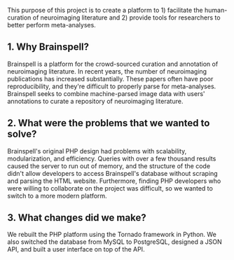 This purpose of this project is to create a platform to 1) facilitate the human-curation of neuroimaging literature and 2) provide tools for researchers to better perform meta-analyses.

## 1. Why Brainspell?
Brainspell is a platform for the crowd-sourced curation and annotation of neuroimaging literature. In recent years, the number of neuroimaging publications has increased substantially. These papers often have poor reproducibility, and they're difficult to properly parse for meta-analyses. Brainspell seeks to combine machine-parsed image data with users' annotations to curate a repository of neuroimaging literature.  


## 2. What were the problems that we wanted to solve?
Brainspell's original PHP design had problems with scalability, modularization, and efficiency. Queries with over a few thousand results caused the server to run out of memory, and the structure of the code didn't allow developers to access Brainspell's database without scraping and parsing the HTML website. Furthermore, finding PHP developers who were willing to collaborate on the project was difficult, so we wanted to switch to a more modern platform.

## 3. What changes did we make?
We rebuilt the PHP platform using the Tornado framework in Python. We also switched the database from MySQL to PostgreSQL, designed a JSON API, and built a user interface on top of the API.